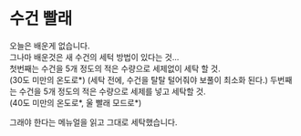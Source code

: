 # 수건 빨래

오늘은 배운게 없습니다.  
그나마 배운것은 새 수건의 세턱 방법이 있다는 것...  
첫번째는 수건을 5개 정도의 적은 수량으로 세제없이 세탁 할 것.  
(30도 미만의 온도로*)
(세탁 전에, 수건을 탈탈 털어줘야 보풀이 최소화 된다.)
두번째는 수건을 5개 정도의 적은 수량으로 세제를 넣고 세탁할 것.  
(40도 미만의 온도로*, 울 빨래 모드로*)  

그래야 한다는 메뉴얼을 읽고 그대로 세탁했습니다.  
